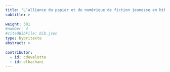 ```yaml
---
title: "L’alliance du papier et du numérique de fiction jeunesse en bibliothèque de lecture publique"
subtitle: >
  
weight: 301
#number: 4
#citedBibFile: bib.json
type: hybritexte
abstract: >
  
contributor:
  - id: cdevelotte
  - id: elhachani
---
```





